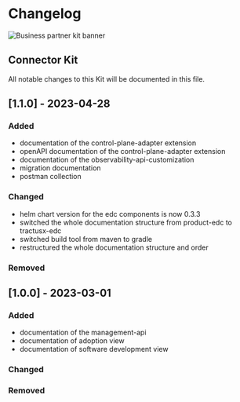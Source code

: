 # Changelog

![Business partner kit banner](@site/static/img/ConnectorKitIcon.png)

## Connector Kit

All notable changes to this Kit will be documented in this file.

## [1.1.0] - 2023-04-28

### Added

- documentation of the control-plane-adapter extension
- openAPI documentation of the control-plane-adapter extension
- documentation of the observability-api-customization
- migration documentation
- postman collection

### Changed

- helm chart version for the edc components is now 0.3.3
- switched the whole documentation structure from product-edc to tractusx-edc
- switched build tool from maven to gradle
- restructured the whole documentation structure and order

### Removed

## [1.0.0] - 2023-03-01

### Added

- documentation of the management-api
- documentation of adoption view
- documentation of software development view

### Changed

### Removed
